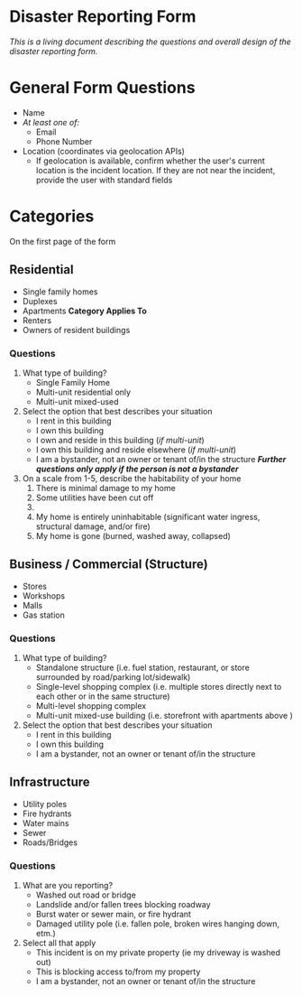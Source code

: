 # Disaster Reporting Form

_This is a living document describing the questions and overall design of the disaster reporting form._

# General Form Questions

- Name
- _At least one of:_
  - Email
  - Phone Number
- Location (coordinates via geolocation APIs)
  - If geolocation is available, confirm whether the user's current location is the incident location. If they are not near the incident, provide the user with standard fields

# Categories

On the first page of the form

## Residential

- Single family homes
- Duplexes
- Apartments
  **Category Applies To**
- Renters
- Owners of resident buildings

### Questions

1. What type of building?
   - Single Family Home
   - Multi-unit residential only
   - Multi-unit mixed-used
2. Select the option that best describes your situation
   - I rent in this building
   - I own this building
   - I own and reside in this building (_if multi-unit_)
   - I own this building and reside elsewhere (_if multi-unit_)
   - I am a bystander, not an owner or tenant of/in the structure
     **_Further questions only apply if the person is not a bystander_**
3. On a scale from 1-5, describe the habitability of your home
   1. There is minimal damage to my home
   2. Some utilities have been cut off
   3.
   4. My home is entirely uninhabitable (significant water ingress, structural damage, and/or fire)
   5. My home is gone (burned, washed away, collapsed)

## Business / Commercial (Structure)

- Stores
- Workshops
- Malls
- Gas station

### Questions

1. What type of building?
   - Standalone structure (i.e. fuel station, restaurant, or store surrounded by road/parking lot/sidewalk)
   - Single-level shopping complex (i.e. multiple stores directly next to each other or in the same structure)
   - Multi-level shopping complex
   - Multi-unit mixed-use building (i.e. storefront with apartments above )
2. Select the option that best describes your situation
   - I rent in this building
   - I own this building
   - I am a bystander, not an owner or tenant of/in the structure

## Infrastructure

- Utility poles
- Fire hydrants
- Water mains
- Sewer
- Roads/Bridges

### Questions

1. What are you reporting?
   - Washed out road or bridge
   - Landslide and/or fallen trees blocking roadway
   - Burst water or sewer main, or fire hydrant
   - Damaged utility pole (i.e. fallen pole, broken wires hanging down, etm.)
2. Select all that apply
   - This incident is on my private property (ie my driveway is washed out)
   - This is blocking access to/from my property
   - I am a bystander, not an owner or tenant of/in the structure
